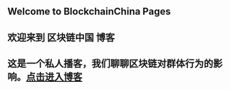 ## Welcome to BlockchainChina Pages
## 欢迎来到 区块链中国 博客
## 这是一个私人播客，我们聊聊区块链对群体行为的影响。[点击进入博客](http://blog.csdn.net/blockchainchina) 


